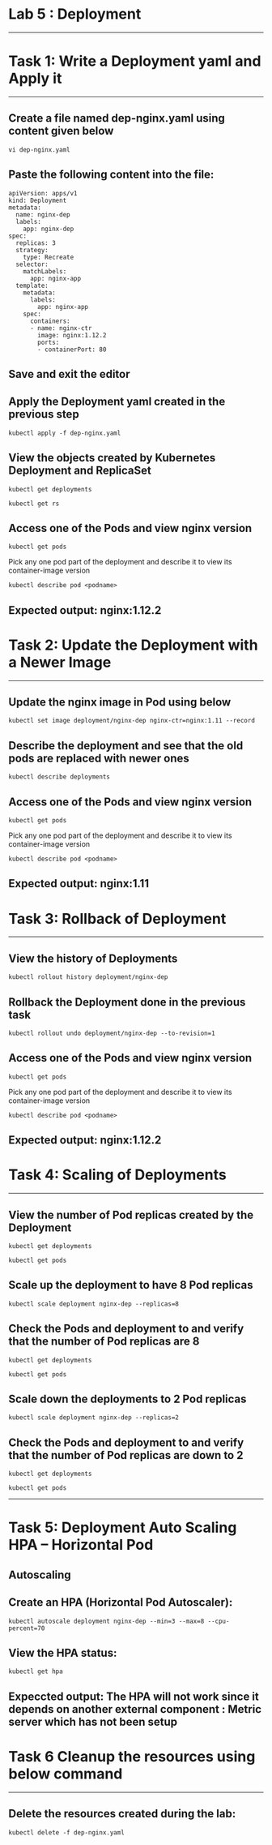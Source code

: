 Lab 5 : Deployment
=============================================================

----------------------------------------------------------------------
# Task 1: Write a Deployment yaml and Apply it
----------------------------------------------------------------------
## Create a file named dep-nginx.yaml using content given below
```
vi dep-nginx.yaml
```
## Paste the following content into the file:
```
apiVersion: apps/v1
kind: Deployment
metadata:
  name: nginx-dep
  labels:
    app: nginx-dep
spec:
  replicas: 3
  strategy:
    type: Recreate
  selector:
    matchLabels:
      app: nginx-app
  template:
    metadata:
      labels:
        app: nginx-app
    spec:
      containers:
      - name: nginx-ctr
        image: nginx:1.12.2
        ports:
        - containerPort: 80

```
## Save and exit the editor
## Apply the Deployment yaml created in the previous step
```
kubectl apply -f dep-nginx.yaml
```
## View the objects created by Kubernetes Deployment and ReplicaSet 
```
kubectl get deployments
```
```
kubectl get rs
```
## Access one of the Pods and view nginx version
```
kubectl get pods
```
Pick any one pod part of the deployment and describe it to view its container-image version
```
kubectl describe pod <podname> 
```
Expected output: nginx:1.12.2
-------------------------------------------------------------------------
 # Task 2: Update the Deployment with a Newer Image
-------------------------------------------------------------------------

## Update the nginx image in Pod using below
```
kubectl set image deployment/nginx-dep nginx-ctr=nginx:1.11 --record
```

## Describe the deployment and see that the old pods are replaced with newer ones
```
kubectl describe deployments
```
## Access one of the Pods and view nginx version
```
kubectl get pods
```
Pick any one pod part of the deployment and describe it to view its container-image version
```
kubectl describe pod <podname> 
```
Expected output: nginx:1.11
-----------------------------------------------------------------------------
# Task 3: Rollback of Deployment 
-----------------------------------------------------------------------------

## View the history of Deployments
```
kubectl rollout history deployment/nginx-dep
```
## Rollback the Deployment done in the previous task
```
kubectl rollout undo deployment/nginx-dep --to-revision=1
```
## Access one of the Pods and view nginx version
```
kubectl get pods
```
Pick any one pod part of the deployment and describe it to view its container-image version
```
kubectl describe pod <podname> 
```
Expected output: nginx:1.12.2
------------------------------------------------------------------------------
# Task 4: Scaling of Deployments
------------------------------------------------------------------------------
## View the number of Pod replicas created by the Deployment
```
kubectl get deployments
```
```
kubectl get pods
```
## Scale up the deployment to have 8 Pod replicas
```
kubectl scale deployment nginx-dep --replicas=8
```
## Check the Pods and deployment to and verify that the number of Pod replicas are 8
```
kubectl get deployments
```
```
kubectl get pods
```
## Scale down the deployments to 2 Pod replicas
```
kubectl scale deployment nginx-dep --replicas=2
```
## Check the Pods and deployment to and verify that the number of Pod replicas are down to 2
```
kubectl get deployments
```
```
kubectl get pods
```

-----------------------------------------------------------------------------
# Task 5: Deployment Auto Scaling HPA – Horizontal Pod 
Autoscaling
-----------------------------------------------------------------------------
## Create an HPA (Horizontal Pod Autoscaler):
```
kubectl autoscale deployment nginx-dep --min=3 --max=8 --cpu-percent=70
```
## View the HPA status:
```
kubectl get hpa
```
Expeccted output: The HPA will not work since it depends on another external component : Metric server which has not been setup
-----------------------------------------------------------------------------
# Task 6 Cleanup the resources using below command
-----------------------------------------------------------------------------
## Delete the resources created during the lab:
```
kubectl delete -f dep-nginx.yaml
```

